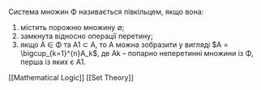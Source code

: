 Система множин Φ називається пiвкiльцем, якщо вона: 
1) мiстить порожню множину ∅; 
2) замкнута вiдносно операцiї перетину; 
3) якщо A ∈ Φ та A1 ⊂ A, то A можна зобразити у виглядi $A = \bigcup_{k=1}^{n}A_k$, де Ak – попарно неперетиннi множини iз Φ, перша iз яких є A1.

[[Mathematical Logic]]
[[Set Theory]]